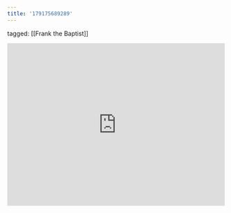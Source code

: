 ```yaml
---
title: '179175689289'
---
```

tagged: [[Frank the Baptist]]
<iframe allow="accelerometer; autoplay; clipboard-write; encrypted-media; gyroscope; picture-in-picture" allowfullscreen="" frameborder="0" height="375" id="youtube_iframe" src="https://www.youtube.com/embed/MbQo2DeD7G0?feature=oembed&amp;enablejsapi=1&amp;origin=https://safe.txmblr.com&amp;wmode=opaque" width="500"></iframe>